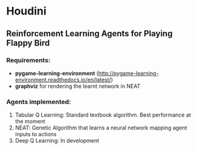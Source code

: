 # Houdini
## Reinforcement Learning Agents for Playing Flappy Bird

### Requirements:
* **pygame-learning-environment** (http://pygame-learning-environment.readthedocs.io/en/latest/)
* **graphviz** for rendering the learnt network in NEAT

### Agents implemented:
1. Tabular Q Learning: Standard textbook algorithm. Best performance at the moment
2. NEAT: Genetic Algorithm that learns a neural network mapping agent inputs to actions
3. Deep Q Learning: In development

